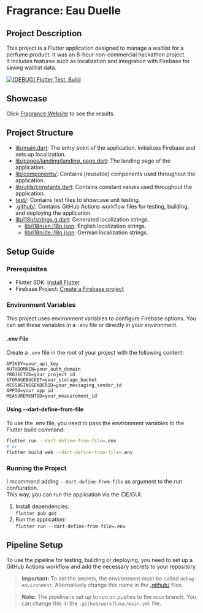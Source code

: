 # Fragrance: Eau Duelle

## Project Description

This project is a Flutter application designed to manage a waitlist for a perfume product.
It was an 8-hour non-commercial hackathon project.   
It includes features such as localization and integration with Firebase for saving waitlist data.

[![[DEBUG] Flutter Test, Build](https://github.com/ubu2020user/fragrance-waitlist-showcase/actions/workflows/debug-flutter-web.yml/badge.svg?branch=main)](https://github.com/ubu2020user/fragrance-waitlist-showcase/actions/workflows/debug-flutter-web.yml)

## Showcase
Click [Fragrance Website](https://fragrance-europe.web.app/) to see the results.

## Project Structure

- [lib/main.dart](./lib/main.dart): The entry point of the application. Initializes Firebase and sets up localization.
- [lib/pages/landing/landing_page.dart](./lib/pages/landing/landing_page.dart): The landing page of the application.
- [lib/components/](./lib/components): Contains (reusable) components used throughout the application.
- [lib/utils/constants.dart](./lib/utils/constants.dart): Contains constant values used throughout the application.
- [test/](./test): Contains test files to showcase unit testing.
- [.github/](./.github): Contains GitHub Actions workflow files for testing, building, and deploying the application.
- [lib/i18n/strings.g.dart](./lib/i18n/strings.g.dart): Generated localization strings.
  - [lib/i18n/en.i18n.json](./lib/i18n/en.i18n.json): English localization strings.
  - [lib/i18n/de.i18n.json](./lib/i18n/de.i18n.json): German localization strings.

## Setup Guide

### Prerequisites

- Flutter SDK: [Install Flutter](https://flutter.dev/docs/get-started/install)
- Firebase Project: [Create a Firebase project](https://firebase.google.com/)

### Environment Variables

This project uses environment variables to configure Firebase options. You can set these variables in a `.env` file or directly in your environment.

#### .env File

Create a `.env` file in the root of your project with the following content:

```env
APIKEY=your_api_key
AUTHDOMAIN=your_auth_domain
PROJECTID=your_project_id
STORAGEBUCKET=your_storage_bucket
MESSAGINGSENDERID=your_messaging_sender_id
APPID=your_app_id
MEASUREMENTID=your_measurement_id
```

#### Using --dart-define-from-file
To use the .env file, you need to pass the environment variables to the Flutter build command:
```bash
flutter run --dart-define-from-file=.env
# or
flutter build web --dart-define-from-file=.env
```

### Running the Project
I recommend adding `--dart-define-from-file` as argument to the run confiuration.  
This way, you can run the application via the IDE/GUI. 

1. Install dependencies:  
`flutter pub get`
2. Run the application:  
`flutter run --dart-define-from-file=.env`


## Pipeline Setup
To use the pipeline for testing, building or deploying, you need to set up a GitHub Actions workflow and add the necessary secrets to your repository.  

> **Important:** To set the secrets, the environment must be called `debug-environment`. Alternatively change this name in the [.github/](.github) files. 

> **Note:** The pipeline is set up to run on pushes to the `main` branch. You can change this in the `.github/workflows/main.yml` file.
